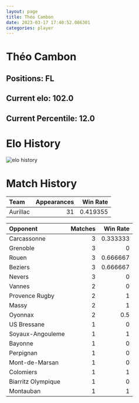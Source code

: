 ```yaml
---  
layout: page  
title: Théo Cambon  
date: 2023-03-17 17:40:52.086301  
categories: player  
---
```

# Théo Cambon

## Positions: FL

## Current elo: 102.0

## Current Percentile: 12.0

# Elo History


![elo history](history_ThéoCambon.png)
# Match History


| Team     |   Appearances |   Win Rate |
|:---------|--------------:|-----------:|
| Aurillac |            31 |   0.419355 |

| Opponent           |   Matches |   Win Rate |
|:-------------------|----------:|-----------:|
| Carcassonne        |         3 |   0.333333 |
| Grenoble           |         3 |   0        |
| Rouen              |         3 |   0.666667 |
| Beziers            |         3 |   0.666667 |
| Nevers             |         3 |   0        |
| Vannes             |         2 |   0        |
| Provence Rugby     |         2 |   1        |
| Massy              |         2 |   1        |
| Oyonnax            |         2 |   0.5      |
| US Bressane        |         1 |   0        |
| Soyaux-Angouleme   |         1 |   1        |
| Bayonne            |         1 |   0        |
| Perpignan          |         1 |   0        |
| Mont-de-Marsan     |         1 |   0        |
| Colomiers          |         1 |   1        |
| Biarritz Olympique |         1 |   0        |
| Montauban          |         1 |   1        |